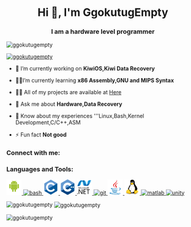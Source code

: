 
<h1 align="center">Hi 👋, I'm GgokutugEmpty</h1>
<h3 align="center">I am a hardware level programmer</h3>

<p align="left"> <img src="https://komarev.com/ghpvc/?username=ggokutugempty&label=Profile%20views&color=0e75b6&style=flat" alt="ggokutugempty" /> </p>

<p align="left"> <a href="https://github.com/ryo-ma/github-profile-trophy"><img src="https://github-profile-trophy.vercel.app/?username=ggokutugempty" alt="ggokutugempty" /></a> </p>

- 🔭 I’m currently working on **KiwiOS,Kiwi Data Recovery**

- 🧑‍💻I’m currently learning **x86 Assembly,GNU and MIPS Syntax**

- 👨‍💻 All of my projects are available at [Here](Here)

- 💬 Ask me about **Hardware,Data Recovery**

- 📄 Know about my experiences 
'''Linux,Bash,Kernel Development,C/C++,ASM

- ⚡ Fun fact **Not good**

<h3 align="left">Connect with me:</h3>
<p align="left">
</p>

<h3 align="left">Languages and Tools:</h3>
<p align="left"> <a href="https://developer.android.com" target="_blank" rel="noreferrer"> <img src="https://raw.githubusercontent.com/devicons/devicon/master/icons/android/android-original-wordmark.svg" alt="android" width="40" height="40"/> </a> <a href="https://www.gnu.org/software/bash/" target="_blank" rel="noreferrer"> <img src="https://www.vectorlogo.zone/logos/gnu_bash/gnu_bash-icon.svg" alt="bash" width="40" height="40"/> </a> <a href="https://www.cprogramming.com/" target="_blank" rel="noreferrer"> <img src="https://raw.githubusercontent.com/devicons/devicon/master/icons/c/c-original.svg" alt="c" width="40" height="40"/> </a> <a href="https://www.w3schools.com/cpp/" target="_blank" rel="noreferrer"> <img src="https://raw.githubusercontent.com/devicons/devicon/master/icons/cplusplus/cplusplus-original.svg" alt="cplusplus" width="40" height="40"/> </a> <a href="https://dotnet.microsoft.com/" target="_blank" rel="noreferrer"> <img src="https://raw.githubusercontent.com/devicons/devicon/master/icons/dot-net/dot-net-original-wordmark.svg" alt="dotnet" width="40" height="40"/> </a> <a href="https://git-scm.com/" target="_blank" rel="noreferrer"> <img src="https://www.vectorlogo.zone/logos/git-scm/git-scm-icon.svg" alt="git" width="40" height="40"/> </a> <a href="https://www.java.com" target="_blank" rel="noreferrer"> <img src="https://raw.githubusercontent.com/devicons/devicon/master/icons/java/java-original.svg" alt="java" width="40" height="40"/> </a> <a href="https://www.linux.org/" target="_blank" rel="noreferrer"> <img src="https://raw.githubusercontent.com/devicons/devicon/master/icons/linux/linux-original.svg" alt="linux" width="40" height="40"/> </a> <a href="https://www.mathworks.com/" target="_blank" rel="noreferrer"> <img src="https://upload.wikimedia.org/wikipedia/commons/2/21/Matlab_Logo.png" alt="matlab" width="40" height="40"/> </a> <a href="https://unity.com/" target="_blank" rel="noreferrer"> <img src="https://www.vectorlogo.zone/logos/unity3d/unity3d-icon.svg" alt="unity" width="40" height="40"/> </a> </p>

<p><img align="left" src="https://github-readme-stats.vercel.app/api/top-langs?username=ggokutugempty&show_icons=true&locale=en&layout=compact" alt="ggokutugempty" /></p>

<p>&nbsp;<img align="center" src="https://github-readme-stats.vercel.app/api?username=ggokutugempty&show_icons=true&locale=en" alt="ggokutugempty" /></p>

<p><img align="center" src="https://github-readme-streak-stats.herokuapp.com/?user=ggokutugempty&" alt="ggokutugempty" /></p>

